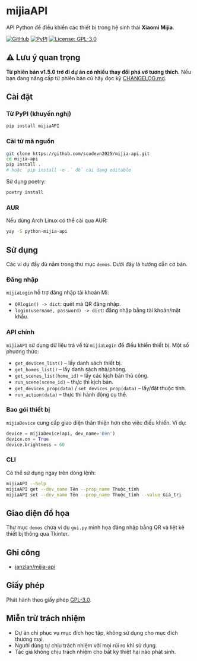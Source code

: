 # mijiaAPI

API Python để điều khiển các thiết bị trong hệ sinh thái **Xiaomi Mijia**.

[![GitHub](https://img.shields.io/badge/GitHub-Do1e%2Fmijia--api-blue)](https://github.com/Do1e/mijia-api)
[![PyPI](https://img.shields.io/badge/PyPI-mijiaAPI-blue)](https://pypi.org/project/mijiaAPI/)
[![License: GPL-3.0](https://img.shields.io/badge/License-GPL--3.0-green.svg)](https://opensource.org/licenses/GPL-3.0)

## ⚠️ Lưu ý quan trọng

**Từ phiên bản v1.5.0 trở đi dự án có nhiều thay đổi phá vỡ tương thích.**
Nếu bạn đang nâng cấp từ phiên bản cũ hãy đọc kỹ [CHANGELOG.md](CHANGELOG.md).

## Cài đặt

### Từ PyPI (khuyến nghị)

```bash
pip install mijiaAPI
```

### Cài từ mã nguồn

```bash
git clone https://github.com/scodevn2025/mijia-api.git
cd mijia-api
pip install .
# hoặc `pip install -e .` để cài dạng editable
```

Sử dụng poetry:

```bash
poetry install
```

### AUR

Nếu dùng Arch Linux có thể cài qua AUR:

```bash
yay -S python-mijia-api
```

## Sử dụng

Các ví dụ đầy đủ nằm trong thư mục `demos`. Dưới đây là hướng dẫn cơ bản.

### Đăng nhập

`mijiaLogin` hỗ trợ đăng nhập tài khoản Mi:

* `QRlogin() -> dict`: quét mã QR đăng nhập.
* `login(username, password) -> dict`: đăng nhập bằng tài khoản/mật khẩu.

### API chính

`mijiaAPI` sử dụng dữ liệu trả về từ `mijiaLogin` để điều khiển thiết bị.
Một số phương thức:

* `get_devices_list()` – lấy danh sách thiết bị.
* `get_homes_list()` – lấy danh sách nhà/phòng.
* `get_scenes_list(home_id)` – lấy các kịch bản thủ công.
* `run_scene(scene_id)` – thực thi kịch bản.
* `get_devices_prop(data)` / `set_devices_prop(data)` – lấy/đặt thuộc tính.
* `run_action(data)` – thực thi hành động cụ thể.

### Bao gói thiết bị

`mijiaDevice` cung cấp giao diện thân thiện hơn cho việc điều khiển. Ví dụ:

```python
device = mijiaDevice(api, dev_name='Đèn')
device.on = True
device.brightness = 60
```

### CLI

Có thể sử dụng ngay trên dòng lệnh:

```bash
mijiaAPI --help
mijiaAPI get --dev_name Tên --prop_name Thuộc_tính
mijiaAPI set --dev_name Tên --prop_name Thuộc_tính --value Giá_trị
```

## Giao diện đồ họa

Thư mục `demos` chứa ví dụ `gui.py` minh họa đăng nhập bằng QR và liệt kê thiết
bị thông qua Tkinter.

## Ghi công

* [janzlan/mijia-api](https://gitee.com/janzlan/mijia-api/tree/master)

## Giấy phép

Phát hành theo giấy phép [GPL-3.0](LICENSE).

## Miễn trừ trách nhiệm

* Dự án chỉ phục vụ mục đích học tập, không sử dụng cho mục đích thương mại.
* Người dùng tự chịu trách nhiệm với mọi rủi ro khi sử dụng.
* Tác giả không chịu trách nhiệm cho bất kỳ thiệt hại nào phát sinh.

